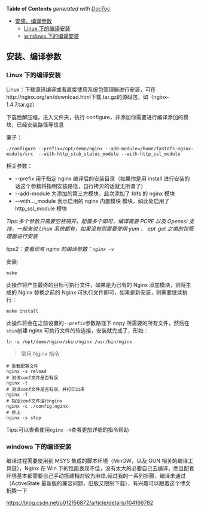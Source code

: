 <!-- START doctoc generated TOC please keep comment here to allow auto update -->
<!-- DON'T EDIT THIS SECTION, INSTEAD RE-RUN doctoc TO UPDATE -->
**Table of Contents**  *generated with [DocToc](https://github.com/thlorenz/doctoc)*

- [安装、编译参数](#%E5%AE%89%E8%A3%85%E7%BC%96%E8%AF%91%E5%8F%82%E6%95%B0)
  - [Linux 下的编译安装](#linux-%E4%B8%8B%E7%9A%84%E7%BC%96%E8%AF%91%E5%AE%89%E8%A3%85)
  - [windows 下的编译安装](#windows-%E4%B8%8B%E7%9A%84%E7%BC%96%E8%AF%91%E5%AE%89%E8%A3%85)

<!-- END doctoc generated TOC please keep comment here to allow auto update -->

## 安装、编译参数

### Linux 下的编译安装

Linux：下载源码编译或者直接使用系统包管理器进行安装，可在http://nginx.org/en/download.html下载.tar.gz的源码包，如（nginx-1.4.7.tar.gz）

下载后解压缩，进入文件夹，执行 configure，并添加你需要进行编译添加的模块，已经安装路径等信息

栗子：

    ./configure --prefix=/opt/demo/nginx --add-module=/home/fastdfs-nginx-module/src  --with-http_stub_status_module --with-http_ssl_module

相关参数：

- --prefix 用于指定 nginx 编译后的安装目录（如果你是用 install 进行安装的话这个参数将指明安装路径，自行拷贝的话就无所谓了）
- --add-module 为添加的第三方模块，此次添加了 fdfs 的 nginx 模块
- --with...\_module 表示启用的 nginx 内置模块 模块，如此处启用了 http_ssl_module 模块

_Tips:多个参数只需要空格隔开，配置多个即可，编译需要 PCRE 以及 Openssl 支持，一般来说 Linux 系统都有，如果没有则需要使用 yum 、 apt-get 之类的包管理器进行安装_

_tips2：查看现有 nginx 的编译参数：`nginx -v`_

安装:

    make

此操作将产生最终的目标可执行文件，如果是为已有的 Nginx 添加模块，则将生成的 Nginx 替换之前的 Nginx 可执行文件即可，如果是新安装，则需要继续执行：

    make install

此操作将会在之前设置的`--prefix`参数路径下 copy 所需要的所有文件，然后在`sbin`创建 nginx 可执行文件的软连接，安装就完成了，形如：

    ln -s /opt/demo/nginx/sbin/nginx /usr/bin/nginx

> 常用 Nginx 指令

```shell
# 重载配置文件
nginx -s reload
# 测试conf文件是否有误
nginx -t
# 测试conf文件是否有误，并打印出来
nginx -T
# 指定conf文件运行nginx
nginx -c ./config.nginx
# 停止
nginx -s stop
```

Tips:可以查看使用`nginx -h`查看更加详细的指令帮助

### windows 下的编译安装

编译过程需要使用到 MSYS 集成的脚本环境（MinGW，以及 GUN 相关的编译工具链），Nginx 在 Win 下的性能表现不佳，没有太大的必要自己去编译，而且配套环境基本都需要自己手动搭建相对较为麻烦,经过我的一系列折腾，编译未通过（ActiveState 最新版的兼容问题，旧版又限制下载），有兴趣可以跟着这个博文折腾一下

https://blog.csdn.net/u012156872/article/details/104166782
